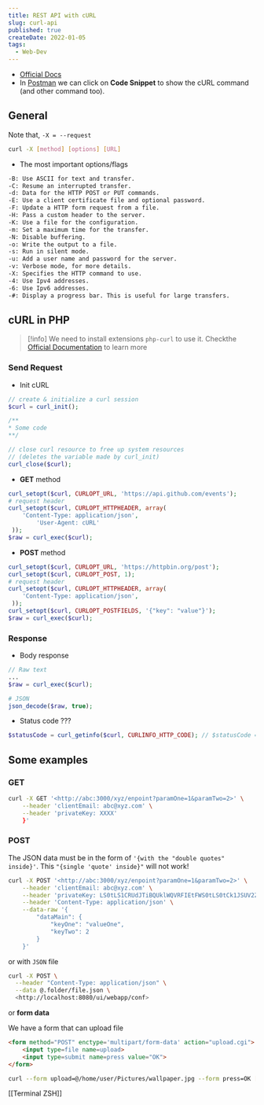 ```yaml
---
title: REST API with cURL
slug: curl-api
published: true
createDate: 2022-01-05
tags:
  - Web-Dev
---
```

- [Official Docs](https://curl.se/)
- In [Postman](https://www.postman.com/) we can click on **Code Snippet** to show the cURL command (and other command too).
## General

Note that, `-X = --request`

```bash
curl -X [method] [options] [URL]
```

- The most important options/flags
  
```bash frame="none"
-B: Use ASCII for text and transfer. 
-C: Resume an interrupted transfer. 
-d: Data for the HTTP POST or PUT commands. 
-E: Use a client certificate file and optional password.
-F: Update a HTTP form request from a file. 
-H: Pass a custom header to the server. 
-K: Use a file for the configuration. 
-m: Set a maximum time for the transfer. 
-N: Disable buffering. 
-o: Write the output to a file.
-s: Run in silent mode. 
-u: Add a user name and password for the server. 
-v: Verbose mode, for more details. 
-X: Specifies the HTTP command to use. 
-4: Use Ipv4 addresses. 
-6: Use Ipv6 addresses. 
-#: Display a progress bar. This is useful for large transfers.
```
## cURL in PHP

> [!info]
>We need to install extensions `php-curl` to use it. Checkthe [Official Documentation](https://www.php.net/manual/en/book.curl.php) to learn more

### Send Request

- Init cURL
  
```php
// create & initialize a curl session
$curl = curl_init();

/**
* Some code
**/ 

// close curl resource to free up system resources
// (deletes the variable made by curl_init)
curl_close($curl);
```

- **GET** method
  
```php
curl_setopt($curl, CURLOPT_URL, 'https://api.github.com/events');
# request header
curl_setopt($curl, CURLOPT_HTTPHEADER, array(
    'Content-Type: application/json',
		'User-Agent: cURL'
 ));
$raw = curl_exec($curl);
```
  
- **POST** method

```php
curl_setopt($curl, CURLOPT_URL, 'https://httpbin.org/post');
curl_setopt($curl, CURLOPT_POST, 1);
# request header
curl_setopt($curl, CURLOPT_HTTPHEADER, array(
    'Content-Type: application/json',
 ));
curl_setopt($curl, CURLOPT_POSTFIELDS, '{"key": "value"}');
$raw = curl_exec($curl);
```

### Response

- Body response

```php
// Raw text 
...
$raw = curl_exec($curl); 

# JSON 
json_decode($raw, true);
```

- Status code ???

```php
$statusCode = curl_getinfo($curl, CURLINFO_HTTP_CODE); // $statusCode = 200
```

## Some examples

### GET

```bash
curl -X GET '<http://abc:3000/xyz/enpoint?paramOne=1&paramTwo=2>' \
	--header 'clientEmail: abc@xyz.com' \
	--header 'privateKey: XXXX'
	}'
```

### POST

The JSON data must be in the form of `'{with the "double quotes" inside}'`. This `"{single 'quote' inside}"` will not work!

```bash
curl -X POST '<http://abc:3000/xyz/enpoint?paramOne=1&paramTwo=2>' \
	--header 'clientEmail: abc@xyz.com' \
	--header 'privateKey: LS0tLS1CRUdJTiBQUklWQVRFIEtFWS0tLS0tCk1JSUV2Z0lCQU' \
	--header 'Content-Type: application/json' \
	--data-raw '{
		"dataMain": {
			"keyOne": "valueOne",
			"keyTwo": 2
		}
	}'
```

or with `JSON` file

```bash
curl -X POST \
  --header "Content-Type: application/json" \
  --data @.folder/file.json \
  <http://localhost:8080/ui/webapp/conf>
```

or **form data**

We have a form that can upload file

```html
<form method="POST" enctype='multipart/form-data' action="upload.cgi"> 
	<input type=file name=upload> 
	<input type=submit name=press value="OK">
</form>
```

```bash
curl --form upload=@/home/user/Pictures/wallpaper.jpg --form press=OK [URL]
```
[[Terminal ZSH]]
